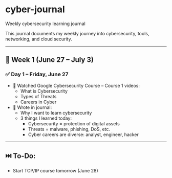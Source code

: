 # cyber-journal
Weekly cybersecurity learning journal

This journal documents my weekly journey into cybersecurity, tools, networking, and cloud security.

---

## 📅 Week 1 (June 27 – July 3)

### ✅ Day 1 – Friday, June 27
- 🎥 Watched Google Cybersecurity Course – Course 1 videos:
   - What is Cybersecurity
   - Types of Threats
   - Careers in Cyber
- 📝 Wrote in journal:
   - Why I want to learn cybersecurity
   - 3 things I learned today:
     - Cybersecurity = protection of digital assets
     - Threats = malware, phishing, DoS, etc.
     - Cyber careers are diverse: analyst, engineer, hacker

---

## ⏭️ To-Do:
- Start TCP/IP course tomorrow (June 28)
